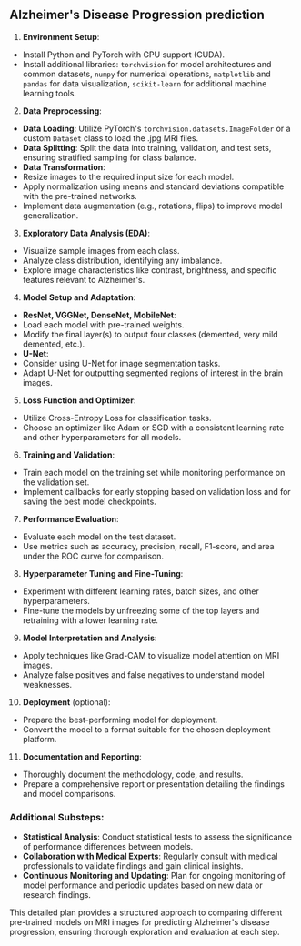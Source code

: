 ## Alzheimer's Disease Progression prediction

1. **Environment Setup**:
- Install Python and PyTorch with GPU support (CUDA).
- Install additional libraries: `torchvision` for model architectures and common datasets, `numpy` for numerical operations, `matplotlib` and `pandas` for data visualization, `scikit-learn` for additional machine learning tools.

2. **Data Preprocessing**:
- **Data Loading**: Utilize PyTorch's `torchvision.datasets.ImageFolder` or a custom `Dataset` class to load the .jpg MRI files.
- **Data Splitting**: Split the data into training, validation, and test sets, ensuring stratified sampling for class balance.
- **Data Transformation**:
- Resize images to the required input size for each model.
- Apply normalization using means and standard deviations compatible with the pre-trained networks.
- Implement data augmentation (e.g., rotations, flips) to improve model generalization.

3. **Exploratory Data Analysis (EDA)**:
- Visualize sample images from each class.
- Analyze class distribution, identifying any imbalance.
- Explore image characteristics like contrast, brightness, and specific features relevant to Alzheimer's.

4. **Model Setup and Adaptation**:
- **ResNet, VGGNet, DenseNet, MobileNet**:
- Load each model with pre-trained weights.
- Modify the final layer(s) to output four classes (demented, very mild demented, etc.).
- **U-Net**:
- Consider using U-Net for image segmentation tasks.
- Adapt U-Net for outputting segmented regions of interest in the brain images.

5. **Loss Function and Optimizer**:
- Utilize Cross-Entropy Loss for classification tasks.
- Choose an optimizer like Adam or SGD with a consistent learning rate and other hyperparameters for all models.

6. **Training and Validation**:
- Train each model on the training set while monitoring performance on the validation set.
- Implement callbacks for early stopping based on validation loss and for saving the best model checkpoints.

7. **Performance Evaluation**:
- Evaluate each model on the test dataset.
- Use metrics such as accuracy, precision, recall, F1-score, and area under the ROC curve for comparison.

8. **Hyperparameter Tuning and Fine-Tuning**:
- Experiment with different learning rates, batch sizes, and other hyperparameters.
- Fine-tune the models by unfreezing some of the top layers and retraining with a lower learning rate.

9. **Model Interpretation and Analysis**:
- Apply techniques like Grad-CAM to visualize model attention on MRI images.
- Analyze false positives and false negatives to understand model weaknesses.

10. **Deployment** (optional):
- Prepare the best-performing model for deployment.
- Convert the model to a format suitable for the chosen deployment platform.

11. **Documentation and Reporting**:
- Thoroughly document the methodology, code, and results.
- Prepare a comprehensive report or presentation detailing the findings and model comparisons.

### Additional Substeps:
- **Statistical Analysis**: Conduct statistical tests to assess the significance of performance differences between models.
- **Collaboration with Medical Experts**: Regularly consult with medical professionals to validate findings and gain clinical insights.
- **Continuous Monitoring and Updating**: Plan for ongoing monitoring of model performance and periodic updates based on new data or research findings.

This detailed plan provides a structured approach to comparing different pre-trained models on MRI images for predicting Alzheimer's disease progression, ensuring thorough exploration and evaluation at each step.
 
